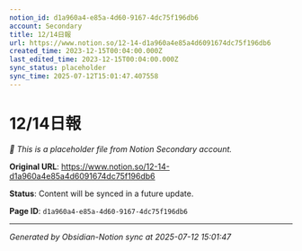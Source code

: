 ```yaml
---
notion_id: d1a960a4-e85a-4d60-9167-4dc75f196db6
account: Secondary
title: 12/14日報
url: https://www.notion.so/12-14-d1a960a4e85a4d6091674dc75f196db6
created_time: 2023-12-15T00:04:00.000Z
last_edited_time: 2023-12-15T00:04:00.000Z
sync_status: placeholder
sync_time: 2025-07-12T15:01:47.407558
---
```


# 12/14日報

*🔄 This is a placeholder file from Notion Secondary account.*

**Original URL**: https://www.notion.so/12-14-d1a960a4e85a4d6091674dc75f196db6

**Status**: Content will be synced in a future update.

**Page ID**: `d1a960a4-e85a-4d60-9167-4dc75f196db6`

---

*Generated by Obsidian-Notion sync at 2025-07-12 15:01:47*
